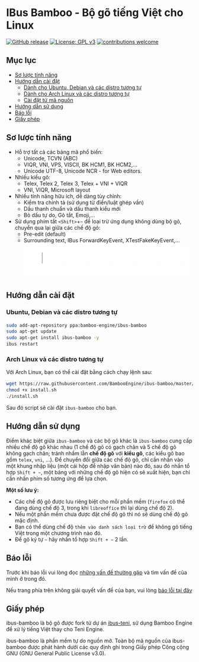 IBus Bamboo - Bộ gõ tiếng Việt cho Linux
===================================
[![GitHub release](https://img.shields.io/github/release/BambooEngine/ibus-bamboo.svg)](https://github.com/BambooEngine/ibus-bamboo/releases/latest)
[![License: GPL v3](https://img.shields.io/badge/License-GPL%20v3-blue.svg)](https://opensource.org/licenses/GPL-3.0)
[![contributions welcome](https://img.shields.io/badge/contributions-welcome-brightgreen.svg?style=flat)](https://github.com/BambooEngine/ibus-bamboo)

## Mục lục

- [Sơ lược tính năng](#sơ-lược-tính-năng)
- [Hướng dẫn cài đặt](#hướng-dẫn-cài-đặt)
	- [Dành cho Ubuntu, Debian và các distro tương tự](#ubuntu-debian-và-các-distro-tương-tự)
	- [Dành cho Arch Linux và các distro tương tự](#arch-linux-và-các-distro-tương-tự)
	- [Cài đặt từ mã nguồn](https://github.com/BambooEngine/ibus-bamboo/wiki/H%C6%B0%E1%BB%9Bng-d%E1%BA%ABn-c%C3%A0i-%C4%91%E1%BA%B7t-t%E1%BB%AB-m%C3%A3-ngu%E1%BB%93n)
- [Hướng dẫn sử dụng](#hướng-dẫn-sử-dụng)
- [Báo lỗi](#báo-lỗi)
- [Giấy phép](#giấy-phép)

## Sơ lược tính năng
* Hỗ trợ tất cả các bảng mã phổ biến:
  * Unicode, TCVN (ABC)
  * VIQR, VNI, VPS, VISCII, BK HCM1, BK HCM2,…
  * Unicode UTF-8, Unicode NCR - for Web editors.
* Nhiều kiểu gõ:
  * Telex, Telex 2, Telex 3, Telex + VNI + VIQR
  * VNI, VIQR, Microsoft layout
* Nhiều tính năng hữu ích, dễ dàng tùy chỉnh:
  * Kiểm tra chính tả (sử dụng từ điển/luật ghép vần)
  * Dấu thanh chuẩn và dấu thanh kiểu mới
  * Bỏ dấu tự do, Gõ tắt, Emoji,...
* Sử dụng phím tắt `<Shift>`+`~` để loại trừ ứng dụng không dùng bộ gõ, chuyển qua lại giữa các chế độ gõ:
  	* Pre-edit (default)
  	* Surrounding text, IBus ForwardKeyEvent, XTestFakeKeyEvent,...
   ![ibus-bamboo](https://github.com/BambooEngine/ibus-bamboo/raw/gh-resources/demo.gif)

## Hướng dẫn cài đặt
### Ubuntu, Debian và các distro tương tự

```sh
sudo add-apt-repository ppa:bamboo-engine/ibus-bamboo
sudo apt-get update
sudo apt-get install ibus-bamboo -y
ibus restart
```

### Arch Linux và các distro tương tự
Với Arch Linux, bạn có thể cài đặt bằng cách chạy lệnh sau:
```sh
wget https://raw.githubusercontent.com/BambooEngine/ibus-bamboo/master/archlinux/install.sh
chmod +x install.sh
./install.sh
```

Sau đó script sẽ cài đặt `ibus-bamboo` cho bạn.

## Hướng dẫn sử dụng
Điểm khác biệt giữa `ibus-bamboo` và các bộ gõ khác là `ibus-bamboo` cung cấp nhiều chế độ gõ khác nhau (1 chế độ gõ có gạch chân và 5 chế độ gõ không gạch chân; tránh nhầm lẫn **chế độ gõ** với **kiểu gõ**, các kiểu gõ bao gồm `telex`, `vni`, ...). Để chuyển đổi giữa các chế độ gõ, chỉ cần nhấn vào một khung nhập liệu (một cái hộp để nhập văn bản) nào đó, sau đó nhấn tổ hợp `Shift + ~`, một bảng với những chế độ gõ hiện có sẽ xuất hiện, bạn chỉ cần nhấn phím số tương ứng để lựa chọn.

**Một số lưu ý:**
- Các chế độ gõ được lưu riêng biệt cho mỗi phần mềm (`firefox` có thể đang dùng chế độ 3, trong khi `libreoffice` thì lại dùng chế độ 2).
- Nếu một phần mềm chưa được đặt chế độ gõ thì nó sẽ dùng chế độ gõ mặc định.
- Bạn có thể dùng chế độ `thêm vào danh sách loại trừ` để không gõ tiếng Việt trong một chương trình nào đó.
- Để gõ ký tự `~` hãy nhấn tổ hợp `Shift + ~` 2 lần.

## Báo lỗi
Trước khi báo lỗi vui lòng đọc [những vấn đề thường gặp](https://github.com/BambooEngine/ibus-bamboo/wiki/C%C3%A1c-v%E1%BA%A5n-%C4%91%E1%BB%81-th%C6%B0%E1%BB%9Dng-g%E1%BA%B7p) và tìm vấn đề của mình ở trong đó.

Nếu trang phía trên không giải quyết vấn đề của bạn, vui lòng [báo lỗi tại đây](https://github.com/BambooEngine/ibus-bamboo/issues)

## Giấy phép
ibus-bamboo là bộ gõ được fork từ dự án [ibus-teni](https://github.com/teni-ime/ibus-teni), sử dụng Bamboo Engine để xử lý tiếng Việt thay cho Teni Engine.

ibus-bamboo là phần mềm tự do nguồn mở. Toàn bộ mã nguồn của ibus-bamboo được phát hành dưới các quy định ghi trong Giấy phép Công cộng GNU (GNU General Public License v3.0).
